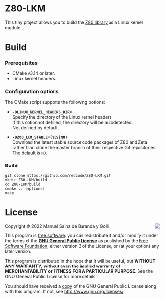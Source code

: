 # Z80-LKM

This tiny project allows you to build the [Z80 library](https://github.com/redcode/Z80) as a Linux kernel module.

# Build

### Prerequisites

* CMake v3.14 or later.
* Linux kernel headers.

### Configuration options

The CMake script supports the following potions:

* <span id="option_Z80_LKM_STABLE">**<code>-DLINUX_KERNEL_HEADERS_DIR=<path></code>**</span>  
	Specify the directory of the Linux kernel headers.  
	If this optionnot defined, the directory will be autodetected.  
	Not defined by default.

* <span id="option_Z80_LKM_STABLE">**<code>-DZ80_LKM_STABLE=(YES|NO)</code>**</span>  
	Download the latest stable source code packages of Z80 and Zeta rather than clone the master branch of their respective Git repositories.  
	The default is `NO`.

### Build

```shell
git clone https://github.com/redcode/Z80-LKM.git
mkdir Z80-LKM/build
cd Z80-LKM/build
cmake .. [options]
make
```

# License

<img src="https://www.gnu.org/graphics/gplv3-127x51.png" align="right">

Copyright © 2022 Manuel Sainz de Baranda y Goñi.  

This program is [free software](https://www.gnu.org/philosophy/free-sw.html): you can redistribute it and/or modify it under the terms of the **[GNU General Public License](https://www.gnu.org/licenses/gpl-3.0.en.html)** as published by the [Free Software Foundation](https://www.fsf.org), either version 3 of the License, or (at your option) any later version.

This program is distributed in the hope that it will be useful, but **WITHOUT ANY WARRANTY; without even the implied warranty of MERCHANTABILITY or FITNESS FOR A PARTICULAR PURPOSE**. See the GNU General Public License for more details.

You should have received a [copy](COPYING) of the GNU General Public License along with this program. If not, see <http://www.gnu.org/licenses/>.
